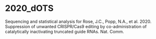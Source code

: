 # 2020_dOTS
Sequencing and statistical analysis for Rose, J.C., Popp, N.A., et al. 2020. Suppression of unwanted CRISPR/Cas9 editing by co-administration of catalytically inactivating truncated guide RNAs. Nat. Comm.
